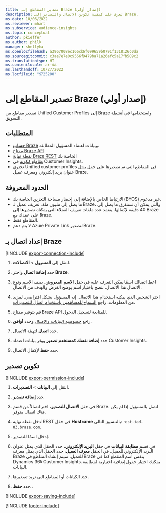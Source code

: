 ```yaml
---
title: تصدير المقاطع إلى Braze (إصدار أولي)
description: تعرف على كيفية تكوين الاتصال والتصدير إلى Braze.
ms.date: 10/06/2022
ms.reviewer: mhart
ms.subservice: audience-insights
ms.topic: conceptual
author: pkieffer
ms.author: philk
manager: shellyha
ms.openlocfilehash: a3967008ec166cb6f099659b0791f1318126c0da
ms.sourcegitcommit: c3ae7e7e0c9566f9479ba71a26afc5a17fb589c2
ms.translationtype: HT
ms.contentlocale: ar-SA
ms.lasthandoff: 10/27/2022
ms.locfileid: "9725200"
---
```

# <a name="export-segments-to-braze-preview"></a>تصدير المقاطع إلى Braze (إصدار أولي)

تصدير مقاطع من Unified Customer Profiles إلى Braze واستخدامها في أنشطة التسويق.

## <a name="prerequisites"></a>المتطلبات

- [حساب Braze](https://www.braze.com/) وبيانات اعتماد المسؤول المطابقة.
- [مفتاح Braze API](https://www.braze.com/docs/api/basics/)
- [نقطة نهاية Braze REST](https://www.braze.com/docs/api/basics/#api-definitions) الخاصة بك 
- [مقاطع مُكونة](segments.md) في Customer Insights.
- تحتوي Unified customer profiles في المقاطع التي تم تصديرها على حقل يمثل عنوان بريد إلكتروني ومعرف عميل Braze.

## <a name="known-limitations"></a>الحدود المعروفة

- الارتباط الخاص بالإضافة إلى إحضار مساحة التخزين الخاصة بك (BYOS) غير مدعوم.
- ما يصل إلى مليون ملف تعريف عميل لـ Braze، والتي يمكن أن تستغرق ما يصل إلى 40 دقيقة لإكمالها. يعتمد عدد ملفات تعريف العملاء التي يمكنك تصديرها إلى Braze على عقدك مع Braze.
- المقاطع فقط.
- لا يتم دعم Azure Private Link لتصدير Braze.

## <a name="set-up-connection-to-braze"></a>إعداد اتصال بـ Braze

[!INCLUDE [export-connection-include](includes/export-connection-admn.md)]

1. انتقل إلى **المسؤول** > **الاتصالات**.

1. حدد **إضافة اتصال** واختر **Braze**.

1. اعط اتصالك اسمًا يمكن التعرف عليه في حقل **الاسم المعروض**. يصف الاسم ونوع الاتصال هذا الاتصال. ننصح باختيار اسم يوضح الغرض والهدف من الاتصال.

1. اختر الشخص الذي يمكنه استخدام هذا الاتصال. إنه المسؤول بشكل افتراضي. لمزيد من المعلومات، راجع [السماح للمساهمين باستخدام اتصال للتصديرات](connections.md#allow-contributors-to-use-a-connection-for-exports).

1. قم بتوفير مفتاح Braze API للمتابعة لتسجيل الدخول.

1. راجع [خصوصية البيانات والامتثال](connections.md#data-privacy-and-compliance) وحدد **أوافق**.

1. حدد **اتصال** لتهيئة الاتصال.

1. حدد **إضافة نفسك كمستخدم تصدير** ووفر بيانات اعتماد Customer Insights.

1. حدد **حفظ** لإكمال الاتصال.

## <a name="configure-an-export"></a>تكوين تصدير

[!INCLUDE [export-permission-include](includes/export-permission.md)]

1. انتقل إلى **البيانات** > **التصديرات**.

1. حدد **إضافة تصدير**.

1. في حقل **الاتصال للتصدير**، اختر اتصالاً من قسم Braze. اتصل بالمسؤول إذا لم يكن هناك اتصال متوفر.

1. أدخل نقطة نهاية REST في حقل **Hostname** بالتنسيق التالي: `rest.iad-03.braze.com`.

1. إدخال اسمًا للتصدير.

1. في قسم **مطابقة البيانات** في حقل **البريد الإلكتروني**، حدد الحقل الذي يمثل عنوان البريد الإلكتروني للعميل. في الحقل **معرف العميل**، حدد الحقل الذي يمثل معرف Braze للعميل. سيتم إنشاء المقاطع في Braze بنفس اسم المقطع كما في Dynamics 365 Customer Insights. يمكنك اختيار حقول إضافية اختيارية لمطابقة البيانات.

1. حدد الكيانات أو المقاطع التي تريد تصديرها.

1. حدد **حفظ.**.

[!INCLUDE [export-saving-include](includes/export-saving.md)]

[!INCLUDE [footer-include](includes/footer-banner.md)]
